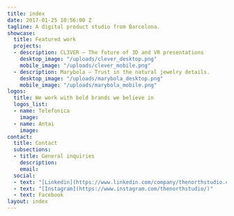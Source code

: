 ```yaml
---
title: index
date: 2017-01-25 10:56:00 Z
tagline: A digital product studio from Barcelona.
showcase:
  title: Featured work
  projects:
  - description: CL3VER – The future of 3D and VR presentations
    desktop_image: "/uploads/clever_desktop.png"
    mobile_image: "/uploads/clever_mobile.png"
  - description: Marybola – Trust in the natural jewelry details.
    desktop_image: "/uploads/marybola_desktop.png"
    mobile_image: "/uploads/marybola_mobile.png"
logos:
  title: We work with bold brands we believe in
  logos_list:
  - name: Telefonica
    image: 
  - name: Antai
    image: 
contact:
  title: Contact
  subsections:
  - title: General inquiries
    description: 
    email: 
  social:
  - text: "[Linkedin](https://www.linkedin.com/company/thenorthstudio.com)"
  - text: "[Instagram](https://www.instagram.com/thenorthstudio/)"
  - text: Facebook
layout: index
---
```



